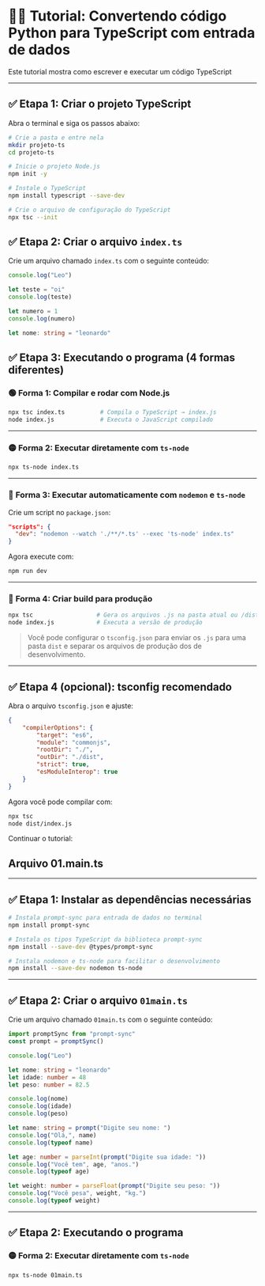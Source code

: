 # 🧑‍🏫 Tutorial: Convertendo código Python para TypeScript com entrada de dados

Este tutorial mostra como escrever e executar um código TypeScript

---

## ✅ Etapa 1: Criar o projeto TypeScript

Abra o terminal e siga os passos abaixo:

```bash
# Crie a pasta e entre nela
mkdir projeto-ts
cd projeto-ts

# Inicie o projeto Node.js
npm init -y

# Instale o TypeScript
npm install typescript --save-dev

# Crie o arquivo de configuração do TypeScript
npx tsc --init
```

## ✅ Etapa 2: Criar o arquivo `index.ts`

Crie um arquivo chamado `index.ts` com o seguinte conteúdo:

```ts
console.log("Leo")

let teste = "oi"
console.log(teste)

let numero = 1
console.log(numero)

let nome: string = "leonardo"
```

## ✅ Etapa 3: Executando o programa (4 formas diferentes)

### 🟢 **Forma 1: Compilar e rodar com Node.js**

```bash
npx tsc index.ts          # Compila o TypeScript → index.js
node index.js             # Executa o JavaScript compilado
```

---

### 🟡 **Forma 2: Executar diretamente com `ts-node`**

```bash
npx ts-node index.ts
```

---

### 🔁 **Forma 3: Executar automaticamente com `nodemon` e `ts-node`**

Crie um script no `package.json`:

```json
"scripts": {
  "dev": "nodemon --watch './**/*.ts' --exec 'ts-node' index.ts"
}
```

Agora execute com:

```bash
npm run dev
```

---

### 🔵 **Forma 4: Criar build para produção**

```bash
npx tsc                  # Gera os arquivos .js na pasta atual ou /dist se configurado
node index.js            # Executa a versão de produção
```

> Você pode configurar o `tsconfig.json` para enviar os `.js` para uma pasta `dist` e separar os arquivos de produção dos de desenvolvimento.

---

## ✅ Etapa 4 (opcional): tsconfig recomendado

Abra o arquivo `tsconfig.json` e ajuste:

```json
{
    "compilerOptions": {
        "target": "es6",
        "module": "commonjs",
        "rootDir": "./",
        "outDir": "./dist",
        "strict": true,
        "esModuleInterop": true
    }
}
```

Agora você pode compilar com:

```bash
npx tsc
node dist/index.js
```

Continuar o tutorial:

## Arquivo 01.main.ts

---

## ✅ Etapa 1: Instalar as dependências necessárias

```bash
# Instala prompt-sync para entrada de dados no terminal
npm install prompt-sync

# Instala os tipos TypeScript da biblioteca prompt-sync
npm install --save-dev @types/prompt-sync

# Instala nodemon e ts-node para facilitar o desenvolvimento
npm install --save-dev nodemon ts-node
```

---

## ✅ Etapa 2: Criar o arquivo `01main.ts`

Crie um arquivo chamado `01main.ts` com o seguinte conteúdo:

```ts
import promptSync from "prompt-sync"
const prompt = promptSync()

console.log("Leo")

let nome: string = "leonardo"
let idade: number = 48
let peso: number = 82.5

console.log(nome)
console.log(idade)
console.log(peso)

let name: string = prompt("Digite seu nome: ")
console.log("Olá,", name)
console.log(typeof name)

let age: number = parseInt(prompt("Digite sua idade: "))
console.log("Você tem", age, "anos.")
console.log(typeof age)

let weight: number = parseFloat(prompt("Digite seu peso: "))
console.log("Você pesa", weight, "kg.")
console.log(typeof weight)
```

---

## ✅ Etapa 2: Executando o programa

### 🟡 **Forma 2: Executar diretamente com `ts-node`**

```bash
npx ts-node 01main.ts
```
